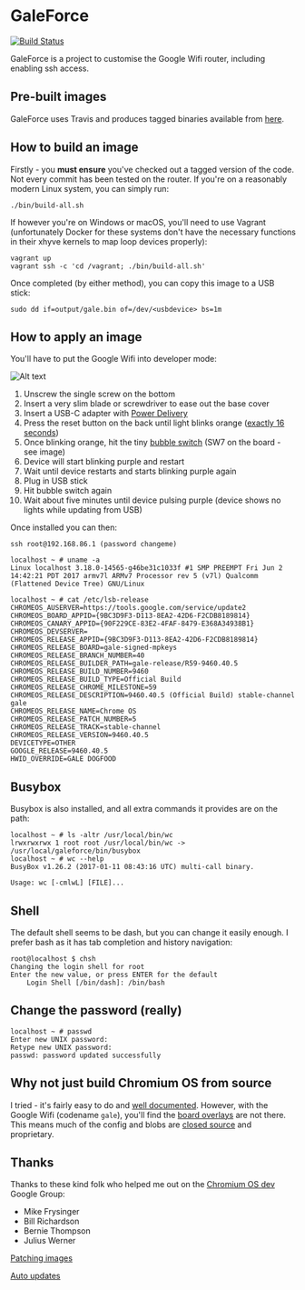 # GaleForce

[![Build Status](https://travis-ci.org/marcosscriven/galeforce.svg?branch=master)](https://travis-ci.org/marcosscriven/galeforce)

GaleForce is a project to customise the Google Wifi router, including enabling ssh access.

## Pre-built images

GaleForce uses Travis and produces tagged binaries available from [here](https://github.com/marcosscriven/galeforce/releases).

## How to build an image

Firstly - you **must ensure** you've checked out a tagged version of the code. Not every commit has been tested on the router.
If you're on a reasonably modern Linux system, you can simply run:

```
./bin/build-all.sh
```

If however you're on Windows or macOS, you'll need to use Vagrant (unfortunately
Docker for these systems don't have the necessary functions in their xhyve kernels to map loop devices properly):

```
vagrant up
vagrant ssh -c 'cd /vagrant; ./bin/build-all.sh'
```

Once completed (by either method), you can copy this image to a USB stick:

```
sudo dd if=output/gale.bin of=/dev/<usbdevice> bs=1m
```

## How to apply an image

You'll have to put the Google Wifi into developer mode:

![Alt text](http://i.imgur.com/iCPe0WO.jpg "Google WIfi")

1. Unscrew the single screw on the bottom
2. Insert a very slim blade or screwdriver to ease out the base cover
3. Insert a USB-C adapter with [Power Delivery](https://www.amazon.co.uk/gp/product/B01NBP36YY/ref=as_li_tl?ie=UTF8&camp=1634&creative=6738&creativeASIN=B01NBP36YY&linkCode=as2&tag=marcosscriven-21&linkId=35cc735debc0c8d627fa7fd21f8fc719)
4. Press the reset button on the back until light blinks orange ([exactly 16 seconds](https://chromium.googlesource.com/chromiumos/third_party/coreboot/+/firmware-gale-8281.B/src/mainboard/google/gale/chromeos.c#118))
5. Once blinking orange, hit the tiny [bubble switch](https://chromium.googlesource.com/chromiumos/third_party/coreboot/+/firmware-gale-8281.B/src/mainboard/google/gale/chromeos.c#78) (SW7 on the board - see image)
6. Device will start blinking purple and restart
7. Wait until device restarts and starts blinking purple again
8. Plug in USB stick
9. Hit bubble switch again
10. Wait about five minutes until device pulsing purple (device shows no lights while updating from USB)

Once installed you can then:

```
ssh root@192.168.86.1 (password changeme)
```

```
localhost ~ # uname -a
Linux localhost 3.18.0-14565-g46be31c1033f #1 SMP PREEMPT Fri Jun 2 14:42:21 PDT 2017 armv7l ARMv7 Processor rev 5 (v7l) Qualcomm (Flattened Device Tree) GNU/Linux

localhost ~ # cat /etc/lsb-release
CHROMEOS_AUSERVER=https://tools.google.com/service/update2
CHROMEOS_BOARD_APPID={9BC3D9F3-D113-8EA2-42D6-F2CDB8189814}
CHROMEOS_CANARY_APPID={90F229CE-83E2-4FAF-8479-E368A34938B1}
CHROMEOS_DEVSERVER=
CHROMEOS_RELEASE_APPID={9BC3D9F3-D113-8EA2-42D6-F2CDB8189814}
CHROMEOS_RELEASE_BOARD=gale-signed-mpkeys
CHROMEOS_RELEASE_BRANCH_NUMBER=40
CHROMEOS_RELEASE_BUILDER_PATH=gale-release/R59-9460.40.5
CHROMEOS_RELEASE_BUILD_NUMBER=9460
CHROMEOS_RELEASE_BUILD_TYPE=Official Build
CHROMEOS_RELEASE_CHROME_MILESTONE=59
CHROMEOS_RELEASE_DESCRIPTION=9460.40.5 (Official Build) stable-channel gale
CHROMEOS_RELEASE_NAME=Chrome OS
CHROMEOS_RELEASE_PATCH_NUMBER=5
CHROMEOS_RELEASE_TRACK=stable-channel
CHROMEOS_RELEASE_VERSION=9460.40.5
DEVICETYPE=OTHER
GOOGLE_RELEASE=9460.40.5
HWID_OVERRIDE=GALE DOGFOOD
```

## Busybox

Busybox is also installed, and all extra commands it provides are on the path:

```
localhost ~ # ls -altr /usr/local/bin/wc
lrwxrwxrwx 1 root root /usr/local/bin/wc -> /usr/local/galeforce/bin/busybox
localhost ~ # wc --help
BusyBox v1.26.2 (2017-01-11 08:43:16 UTC) multi-call binary.

Usage: wc [-cmlwL] [FILE]...
```

## Shell

The default shell seems to be dash, but you can change it easily enough. I prefer bash as it has tab completion and 
history navigation:

```
root@localhost $ chsh
Changing the login shell for root
Enter the new value, or press ENTER for the default
	Login Shell [/bin/dash]: /bin/bash
```

## Change the password (really)

```
localhost ~ # passwd
Enter new UNIX password:
Retype new UNIX password:
passwd: password updated successfully
```

## Why not just build Chromium OS from source

I tried - it's fairly easy to do and [well documented](http://www.chromium.org/chromium-os/developer-guide#TOC-Select-a-board). 
However, with the Google Wifi (codename ```gale```), you'll find the [board overlays](http://www.chromium.org/chromium-os/developer-guide#TOC-Select-a-board) are not there. 
This means much of the config and blobs are [closed source](https://www.chromium.org/chromium-os/how-tos-and-troubleshooting/chromiumos-board-porting-guide/private-boards) and proprietary.

## Thanks

Thanks to these kind folk who helped me out on the [Chromium OS dev](https://groups.google.com/a/chromium.org/forum/?hl=en#!forum/chromium-os-dev) Google Group:

* Mike Frysinger	
* Bill Richardson	
* Bernie Thompson	
* Julius Werner

[Patching images](https://groups.google.com/a/chromium.org/forum/?hl=en#!topic/chromium-os-dev/nggdayKYTTE)

[Auto updates](https://groups.google.com/a/chromium.org/forum/?hl=en#!topic/chromium-os-dev/uLbB6t0BQPQ)
